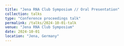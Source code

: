 ```yaml
---
title: "Jena RNA Club Symposium // Oral Presentation"
collection: talks
type: "Conference proceedings talk"
permalink: /talks/2024-10-01-talk
venue: "Jena RNA Club Symposium"
date: 2024-10-01
location: "Jena, Germany"
---
```



